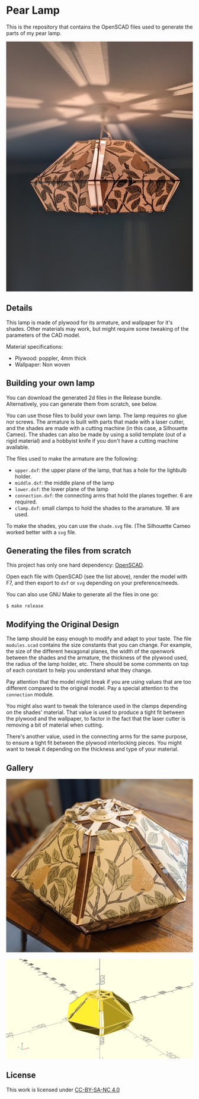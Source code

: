 # Pear Lamp

This is the repository that contains the OpenSCAD files used to generate the
parts of my pear lamp.

![Picture of a hexagonal shaped lamp, turned on](pictures/lamp_on.jpg)

## Details

This lamp is made of plywood for its armature, and wallpaper for it's shades.
Other materials may work, but might require some tweaking of the parameters of
the CAD model.

Material specifications:

+ Plywood: poppler, 4mm thick
+ Wallpaper: Non woven

## Building your own lamp

You can download the generated 2d files in the Release bundle. Alternatively,
you can generate them from scratch, see below.

You can use those files to build your own lamp. The lamp requires no glue nor
screws. The armature is built with parts that made with a laser cutter, and the
shades are made with a cutting machine (in this case, a Silhouette Cameo). The
shades can also be made by using a solid template (out of a rigid material)
and a hobbyist knife if you don't have a cutting machine available.

The files used to make the armature are the following:

+ `upper.dxf`: the upper plane of the lamp, that has a hole for the lighbulb
holder.
+ `middle.dxf`: the middle plane of the lamp
+ `lower.dxf`: the lower plane of the lamp
+ `connection.dxf`: the connecting arms that hold the planes together. 6 are
required.
+ `clamp.dxf`: small clamps to hold the shades to the aramature. 18 are used.

To make the shades, you can use the `shade.svg` file. (The Silhouette Cameo
worked better with a `svg` file.

## Generating the files from scratch

This project has only one hard dependency: [OpenSCAD](https://openscad.org/).

Open each file with OpenSCAD (see the list above), render the model with F7, and
then export to `dxf` or `svg` depending on your preference/needs.

You can also use GNU Make to generate all the files in one go:

``` shell
$ make release
```

## Modifying the Original Design

The lamp should be easy enough to modify and adapt to your taste. The file
`modules.scad` contains the size constants that you can change. For example,
the size of the different hexagonal planes, the width of the openwork between
the shades and the armature, the thickness of the plywood used, the radius of
the lamp holder, etc. There should be some comments on top of each constant to
help you understand what they change.

Pay attention that the model might break if you are using values that are too
different compared to the original model. Pay a special attention to the
`connection` module.

You might also want to tweak the tolerance used in the clamps depending on the
shades' material. That value is used to produce a tight fit between the plywood
and the wallpaper, to factor in the fact that the laser cutter is removing a bit
of material when cutting.

There's another value, used in the connecting arms for the same purpose, to
ensure a tight fit between the plywood interlocking pieces. You might want to
tweak it depending on the thickness and type of your material.

## Gallery

![The lamp on a table, turned off](pictures/lamp_table.jpg)

![3D Model of the lamp in OpenSCAD](pictures/lamp_cad.png)

## License

This work is licensed under [CC-BY-SA-NC 4.0](https://creativecommons.org/licenses/by-nc-sa/4.0/)

